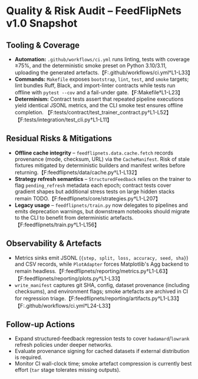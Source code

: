 # Quality & Risk Audit – FeedFlipNets v1.0 Snapshot

## Tooling & Coverage
- **Automation:** `.github/workflows/ci.yml` runs linting, tests with coverage
  ≥75%, and the deterministic smoke preset on Python 3.10/3.11, uploading the
  generated artefacts.【F:.github/workflows/ci.yml†L1-L33】
- **Commands:** `Makefile` exposes `bootstrap`, `lint`, `test`, and `smoke`
  targets; lint bundles Ruff, Black, and import-linter contracts while tests run
  offline with `pytest --cov` and a fail-under gate.【F:Makefile†L1-L23】
- **Determinism:** Contract tests assert that repeated pipeline executions yield
  identical JSONL metrics, and the CLI smoke test ensures offline completion.
  【F:tests/contract/test_trainer_contract.py†L1-L52】【F:tests/integration/test_cli.py†L1-L11】

## Residual Risks & Mitigations
- **Offline cache integrity** – `feedflipnets.data.cache.fetch` records
  provenance (mode, checksum, URL) via the `CacheManifest`. Risk of stale
  fixtures mitigated by deterministic builders and manifest writes before
  returning.【F:feedflipnets/data/cache.py†L1-L132】
- **Strategy refresh semantics** – `StructuredFeedback` relies on the trainer to
  flag `pending_refresh` metadata each epoch; contract tests cover gradient
  shapes but additional stress tests on large hidden stacks remain TODO.【F:feedflipnets/core/strategies.py†L1-L207】
- **Legacy usage** – `feedflipnets/train.py` now delegates to pipelines and emits
  deprecation warnings, but downstream notebooks should migrate to the CLI to
  benefit from deterministic artefacts.【F:feedflipnets/train.py†L1-L156】

## Observability & Artefacts
- Metrics sinks emit JSONL (`{step, split, loss, accuracy, seed, sha}`) and CSV
  records, while `PlotAdapter` forces Matplotlib's Agg backend to remain
  headless.【F:feedflipnets/reporting/metrics.py†L1-L63】【F:feedflipnets/reporting/plots.py†L1-L33】
- `write_manifest` captures git SHA, config, dataset provenance (including
  checksums), and environment flags; smoke artefacts are archived in CI for
  regression triage.【F:feedflipnets/reporting/artifacts.py†L1-L33】【F:.github/workflows/ci.yml†L24-L33】

## Follow-up Actions
- Expand structured-feedback regression tests to cover `hadamard`/`lowrank`
  refresh policies under deeper networks.
- Evaluate provenance signing for cached datasets if external distribution is
  required.
- Monitor CI wall-clock time; smoke artefact compression is currently best
  effort (`tar` stage tolerates missing outputs).
